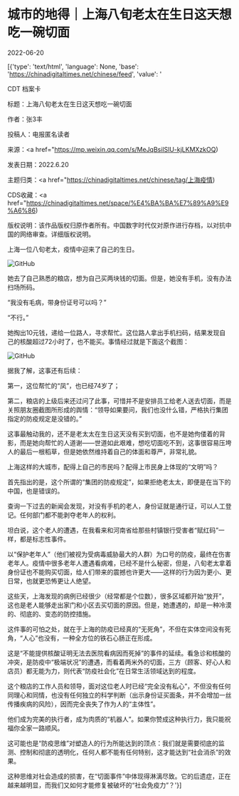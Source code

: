 # 城市的地得｜上海八旬老太在生日这天想吃一碗切面

2022-06-20

[{'type': 'text/html', 'language': None, 'base': 'https://chinadigitaltimes.net/chinese/feed', 'value': '

CDT 档案卡

标题：上海八旬老太在生日这天想吃一碗切面

作者：张3丰

投稿人：电报匿名读者

来源：<a href="https://mp.weixin.qq.com/s/MeJqBsilSlU-kjLKMXzkOQ)

发表日期：2022.6.20

主题归类：<a href="https://chinadigitaltimes.net/chinese/tag/上海疫情)

CDS收藏：<a href="https://chinadigitaltimes.net/space/%E4%BA%BA%E7%89%A9%E9%A6%86)

版权说明：该作品版权归原作者所有。中国数字时代仅对原作进行存档，以对抗中国的网络审查。详细版权说明。





上海一位八旬老太，疫情中迎来了自己的生日。

![GitHub](https://chinadigitaltimes.net/chinese/files/2022/06/image-1655725016867.png)

她去了自己熟悉的粮店，想为自己买两块钱的切面。但是，她没有手机，没有办法扫场所码。

“我没有毛病，带身份证号可以吗？”

“不行。”

她掏出10元钱，递给一位路人，寻求帮忙。这位路人拿出手机扫码，结果发现自己的核酸超过72小时了，也不能买。事情经过就是下面这个截图：

![GitHub](https://chinadigitaltimes.net/chinese/files/2022/06/post-683314-62b05d23d3d73.)

据我了解，这事还有后续：

第一，这位帮忙的“凤”，也已经74岁了；

第二，粮店的上级后来还过问了此事，可惜并不是安排员工给老人送去切面，而是关照朋友圈截图所形成的舆情：“领导如果要问，我们也没什么错，严格执行集团指定的防疫规定是没错的。”

这事最触动我的，还不是老太太在生日这天没有买到切面，也不是她佝偻着的背影，而是她向帮忙的人道谢——世道如此艰难，想吃切面吃不到，这事很容易压垮人的最后一根稻草，但是她依然维持着自己的体面和尊严，非常礼貌。

上海这样的大城市，配得上自己的市民吗？配得上市民身上体现的“文明”吗？

首先指出的是，这个所谓的“集团的防疫规定”，如果拒绝老太太，即便是在当下的中国，也是错误的。

查询一下过去的新闻会发现，对没有手机的老人，身份证就是通行证，可以人工登记。任何部门都不能剥夺老年人的权利。

坦白说，这个老人的遭遇，在我看来和河南省给那些村镇银行受害者“赋红码”一样，都是标志性事件。

以“保护老年人”（他们被视为受病毒威胁最大的人群）为口号的防疫，最终在伤害老年人。疫情中很多老年人遭遇看病难，已经不是什么秘密，但是，八旬老太拿着身份证也不能购买切面，给人们带来的震撼也许更大——这样的行为因为更小、更日常，也就更恐怖更让人绝望。

这些天，上海发现的病例已经很少（经常都是个位数），很多区域都开始“放开”，这也是老人能够走出家门和小区去买切面的原因。但是，她遭遇的，却是一种冷漠的、彻底的、变态的防控措施。

这件事的可怕之处，就在于上海的防疫已经真的“无死角”，不但在实体空间没有死角，“人心”也没有，一种全方位的铁石心肠正在形成。

这是“不能提供核酸证明无法去医院看病因而死掉”的事件的延续。看急诊和核酸的冲突，是防疫中“极端状况”的遭遇，而看着两米外的切面，三方（顾客、好心人和店员）都无能为力，则代表“防疫社会化”在日常生活领域达到的程度。

这个粮店的工作人员和领导，面对这位老人时已经“完全没有私心”，不但没有任何同理心和同情，也没有任何独立的科学判断（出示身份证买面条，并不会增加一丝传播疾病的风险），因而完全丧失了作为人的“主体性”。

他们成为完美的执行者，成为肉质的“机器人”。如果你赞成这种执行力，我只能祝福你全家一路顺风。

这可能也是“防疫思维”对塑造人的行为所能达到的顶点：我们就是需要彻底的监测、控制和彻底的透明化，任何人都不能有任何特别，这才能达到“社会消杀”的效果。

这种思维对社会造成的损害，在“切面事件”中体现得淋漓尽致。它的后遗症，正在越来越明显，而我们又如何才能修复被破坏的“社会免疫力”？'}]